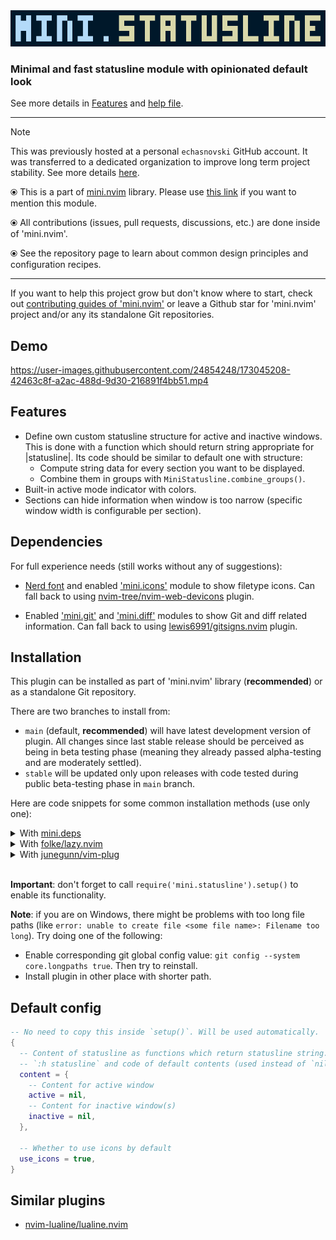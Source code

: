 <div align="center"> <img src="https://github.com/nvim-mini/assets/blob/main/logo-2/logo-statusline_readme.png" alt="mini.statusline"/> </div>

### Minimal and fast statusline module with opinionated default look

See more details in [Features](#features) and [help file](doc/mini-statusline.txt).

---

> [!NOTE]
> This was previously hosted at a personal `echasnovski` GitHub account. It was transferred to a dedicated organization to improve long term project stability. See more details [here](https://github.com/nvim-mini/mini.nvim/discussions/1970).

⦿ This is a part of [mini.nvim](https://github.com/nvim-mini/mini.nvim) library. Please use [this link](https://github.com/nvim-mini/mini.nvim/blob/main/readmes/mini-statusline.md) if you want to mention this module.

⦿ All contributions (issues, pull requests, discussions, etc.) are done inside of 'mini.nvim'.

⦿ See the repository page to learn about common design principles and configuration recipes.

---

If you want to help this project grow but don't know where to start, check out [contributing guides of 'mini.nvim'](https://github.com/nvim-mini/mini.nvim/blob/main/CONTRIBUTING.md) or leave a Github star for 'mini.nvim' project and/or any its standalone Git repositories.

## Demo

https://user-images.githubusercontent.com/24854248/173045208-42463c8f-a2ac-488d-9d30-216891f4bb51.mp4

## Features

- Define own custom statusline structure for active and inactive windows. This is done with a function which should return string appropriate for |statusline|. Its code should be similar to default one with structure:
    - Compute string data for every section you want to be displayed.
    - Combine them in groups with `MiniStatusline.combine_groups()`.
- Built-in active mode indicator with colors.
- Sections can hide information when window is too narrow (specific window width is configurable per section).

## Dependencies

For full experience needs (still works without any of suggestions):

- [Nerd font](https://www.nerdfonts.com/) and enabled ['mini.icons'](https://github.com/nvim-mini/mini.nvim/blob/main/readmes/mini-icons.md) module to show filetype icons. Can fall back to using [nvim-tree/nvim-web-devicons](https://github.com/nvim-tree/nvim-web-devicons) plugin.

- Enabled ['mini.git'](https://github.com/nvim-mini/mini.nvim/blob/main/readmes/mini-git.md) and ['mini.diff'](https://github.com/nvim-mini/mini.nvim/blob/main/readmes/mini-diff.md) modules to show Git and diff related information. Can fall back to using [lewis6991/gitsigns.nvim](https://github.com/lewis6991/gitsigns.nvim) plugin.

## Installation

This plugin can be installed as part of 'mini.nvim' library (**recommended**) or as a standalone Git repository.

There are two branches to install from:

- `main` (default, **recommended**) will have latest development version of plugin. All changes since last stable release should be perceived as being in beta testing phase (meaning they already passed alpha-testing and are moderately settled).
- `stable` will be updated only upon releases with code tested during public beta-testing phase in `main` branch.

Here are code snippets for some common installation methods (use only one):

<details>
<summary>With <a href="https://github.com/nvim-mini/mini.nvim/blob/main/readmes/mini-deps.md">mini.deps</a></summary>
<table>
    <thead>
        <tr>
            <th>Github repo</th>
            <th>Branch</th> <th>Code snippet</th>
        </tr>
    </thead>
    <tbody>
        <tr>
            <td rowspan=2>'mini.nvim' library</td> <td>Main</td> <td rowspan=2><i>Follow recommended 'mini.deps' installation</i></td>
        </tr>
        <tr>
            <td>Stable</td>
        </tr>
        <tr>
            <td rowspan=2>Standalone plugin</td> <td>Main</td> <td><code>add('nvim-mini/mini.statusline')</code></td>
        </tr>
        <tr>
            <td>Stable</td> <td><code>add({ source = 'nvim-mini/mini.statusline', checkout = 'stable' })</code></td>
        </tr>
    </tbody>
</table>
</details>

<details>
<summary>With <a href="https://github.com/folke/lazy.nvim">folke/lazy.nvim</a></summary>
<table>
    <thead>
        <tr>
            <th>Github repo</th>
            <th>Branch</th> <th>Code snippet</th>
        </tr>
    </thead>
    <tbody>
        <tr>
            <td rowspan=2>'mini.nvim' library</td>
            <td>Main</td> <td><code>{ 'nvim-mini/mini.nvim', version = false },</code></td>
        </tr>
        <tr>
            <td>Stable</td> <td><code>{ 'nvim-mini/mini.nvim', version = '*' },</code></td>
        </tr>
        <tr>
            <td rowspan=2>Standalone plugin</td>
            <td>Main</td> <td><code>{ 'nvim-mini/mini.statusline', version = false },</code></td>
        </tr>
        <tr>
            <td>Stable</td> <td><code>{ 'nvim-mini/mini.statusline', version = '*' },</code></td>
        </tr>
    </tbody>
</table>
</details>

<details>
<summary>With <a href="https://github.com/junegunn/vim-plug">junegunn/vim-plug</a></summary>
<table>
    <thead>
        <tr>
            <th>Github repo</th>
            <th>Branch</th> <th>Code snippet</th>
        </tr>
    </thead>
    <tbody>
        <tr>
            <td rowspan=2>'mini.nvim' library</td>
            <td>Main</td> <td><code>Plug 'nvim-mini/mini.nvim'</code></td>
        </tr>
        <tr>
            <td>Stable</td> <td><code>Plug 'nvim-mini/mini.nvim', { 'branch': 'stable' }</code></td>
        </tr>
        <tr>
            <td rowspan=2>Standalone plugin</td> <td>Main</td> <td><code>Plug 'nvim-mini/mini.statusline'</code></td>
        </tr>
        <tr>
            <td>Stable</td> <td><code>Plug 'nvim-mini/mini.statusline', { 'branch': 'stable' }</code></td>
        </tr>
    </tbody>
</table>
</details>

<br>

**Important**: don't forget to call `require('mini.statusline').setup()` to enable its functionality.

**Note**: if you are on Windows, there might be problems with too long file paths (like `error: unable to create file <some file name>: Filename too long`). Try doing one of the following:
- Enable corresponding git global config value: `git config --system core.longpaths true`. Then try to reinstall.
- Install plugin in other place with shorter path.

## Default config

```lua
-- No need to copy this inside `setup()`. Will be used automatically.
{
  -- Content of statusline as functions which return statusline string. See
  -- `:h statusline` and code of default contents (used instead of `nil`).
  content = {
    -- Content for active window
    active = nil,
    -- Content for inactive window(s)
    inactive = nil,
  },

  -- Whether to use icons by default
  use_icons = true,
}
```

## Similar plugins

- [nvim-lualine/lualine.nvim](https://github.com/nvim-lualine/lualine.nvim)
